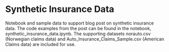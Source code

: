 # Synthetic Insurance Data

Notebook and sample data to support blog post on synthetic insurance data.
The code examples from the post can be found in the notebook, synthetic_insurance_data.ipynb.
The supporting datasets norauto.csv (Norwegian claims data) and Auto_Insurance_Claims_Sample.csv (American Claims data) are included for use. 
